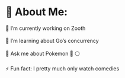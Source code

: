 # 💫 About Me:
🔭 I’m currently working on Zooth<br><br>🌱 I’m learning about Go’s concurrency<br><br>💬 Ask me about Pokemon 🔴 ⚪️<br><br>⚡️ Fun fact: I pretty much only watch comedies


